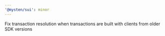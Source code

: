 ```yaml
---
'@mysten/sui': minor
---
```


Fix transaction resolution when transactions are built with clients from older SDK versions
